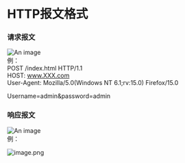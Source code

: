 # HTTP报文格式



<a name="E3ltl"></a>

### 请求报文
![An image](https://cdn.nlark.com/yuque/0/2021/png/12821255/1626683728750-f29449ec-e4b2-40cb-967d-8274969d3fa7.png#align=left&display=inline&height=444&margin=%5Bobject%20Object%5D&originHeight=444&originWidth=590&size=0&status=done&style=none&width=590)<br />例：<br />POST /index.html HTTP/1.1<br />HOST: www.XXX.com<br />User-Agent: Mozilla/5.0(Windows NT 6.1;rv:15.0) Firefox/15.0

Username=admin&password=admin

<a name="Lihe2"></a>
### 响应报文
![An image](https://cdn.nlark.com/yuque/0/2021/png/12821255/1626683743776-3728ee7d-2c37-4c17-aaaf-b883f47fbf8c.png#align=left&display=inline&height=444&margin=%5Bobject%20Object%5D&originHeight=444&originWidth=590&size=0&status=done&style=none&width=590)<br />例：<br />

![image.png](https://cdn.nlark.com/yuque/0/2021/png/12821255/1627405183521-14942ada-84a8-46e4-83f0-cb24554a4ff2.png)